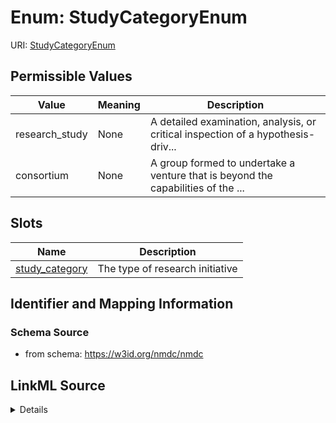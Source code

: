 # Enum: StudyCategoryEnum



URI: [StudyCategoryEnum](StudyCategoryEnum.md)

## Permissible Values

| Value | Meaning | Description |
| --- | --- | --- |
| research_study | None | A detailed examination, analysis, or critical inspection of a hypothesis-driv... |
| consortium | None | A group formed to undertake a venture that is beyond the capabilities of the ... |




## Slots

| Name | Description |
| ---  | --- |
| [study_category](study_category.md) | The type of research initiative |






## Identifier and Mapping Information







### Schema Source


* from schema: https://w3id.org/nmdc/nmdc




## LinkML Source

<details>
```yaml
name: StudyCategoryEnum
from_schema: https://w3id.org/nmdc/nmdc
rank: 1000
permissible_values:
  research_study:
    text: research_study
    description: A detailed examination, analysis, or critical inspection of a hypothesis-driven
      experiment.
    exact_mappings:
    - SIO:001066
    - NCIT:C63536
    - ISA:Study
    close_mappings:
    - OBI:0000355
  consortium:
    text: consortium
    description: A group formed to undertake a venture that is beyond the capabilities
      of the individual members. Each member of the  consortium brings a high level
      of expertise in a specific area to ensure the successful completion of the project.
    comments:
    - A consortium has collections of data, those data do not come from a hypothesis-driven
      experiment.
    exact_mappings:
    - NCIT:C61538

```
</details>